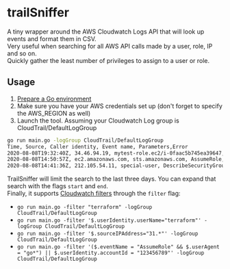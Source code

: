 # trailSniffer

A tiny wrapper around the AWS Cloudwatch Logs API that will look up events and format them in CSV.  
Very useful when searching for all AWS API calls made by a user, role, IP and so on.  
Quickly gather the least number of privileges to assign to a user or role.

## Usage
1. [Prepare a Go environment](https://golang.org/dl/) 
2. Make sure you have your AWS credentials set up (don't forget to specify the AWS_REGION as well)
3. Launch the tool. Assuming your Cloudwatch Log group is CloudTrail/DefaultLogGroup
```sh
go run main.go -logGroup CloudTrail/DefaultLogGroup
Time, Source, Caller identity, Event name, Parameters,Error
2020-08-08T19:32:40Z, 34.46.94.19, mytest-role.ec2/i-0faac5b745ea39647, DescribeInstances, "{ ""filterSet"": {}, ""instancesSet"": {} }",
2020-08-08T14:50:57Z, ec2.amazonaws.com, sts.amazonaws.com, AssumeRole, "{ ""roleArn"": ""arn:aws:iam::466204357409:role/mytest-role.ec2"", ""roleSessionName"": ""i-0faac5b895db39671"" }",
2020-08-08T14:41:36Z, 212.105.54.11, special-user, DescribeSecurityGroups,"{ ""filterSet"": {}, ""securityGroupIdSet"": { ""items"": [ { ""groupId"": ""sg-0015278c79864125"" } ] }, ""securityGroupSet"": {} }",
```

TrailSniffer will limit the search to the last three days. You can expand that search with the flags `start` and `end`.  
Finally, it supports [Cloudwatch filters](https://docs.aws.amazon.com/AmazonCloudWatch/latest/logs/FilterAndPatternSyntax.html) through the `filter` flag:
* `go run main.go -filter "terraform" -logGroup CloudTrail/DefaultLogGroup`
* `go run main.go -filter '$.userIdentity.userName="terraform"' -logGroup CloudTrail/DefaultLogGroup`
* `go run main.go -filter '$.sourceIPAddress="31.*"' -logGroup CloudTrail/DefaultLogGroup`
* `go run main.go -filter '($.eventName = "AssumeRole" && $.userAgent = "go*") || $.userIdentity.accountId = "123456789"' -logGroup CloudTrail/DefaultLogGroup`

